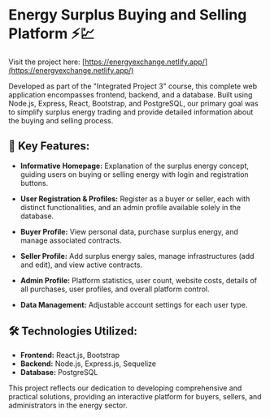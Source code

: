 # Energy Surplus Buying and Selling Platform ⚡💹

Visit the project here: [https://energyexchange.netlify.app/](https://energyexchange.netlify.app/)

Developed as part of the "Integrated Project 3" course, this complete web application encompasses frontend, backend, and a database. Built using Node.js, Express, React, Bootstrap, and PostgreSQL, our primary goal was to simplify surplus energy trading and provide detailed information about the buying and selling process.

## 🌟 Key Features:

- **Informative Homepage:** Explanation of the surplus energy concept, guiding users on buying or selling energy with login and registration buttons.

- **User Registration & Profiles:** Register as a buyer or seller, each with distinct functionalities, and an admin profile available solely in the database.

- **Buyer Profile:** View personal data, purchase surplus energy, and manage associated contracts.

- **Seller Profile:** Add surplus energy sales, manage infrastructures (add and edit), and view active contracts.

- **Admin Profile:** Platform statistics, user count, website costs, details of all purchases, user profiles, and overall platform control.

- **Data Management:** Adjustable account settings for each user type.

## 🛠️ Technologies Utilized:

- **Frontend:** React.js, Bootstrap
- **Backend:** Node.js, Express.js, Sequelize
- **Database:** PostgreSQL

This project reflects our dedication to developing comprehensive and practical solutions, providing an interactive platform for buyers, sellers, and administrators in the energy sector.
